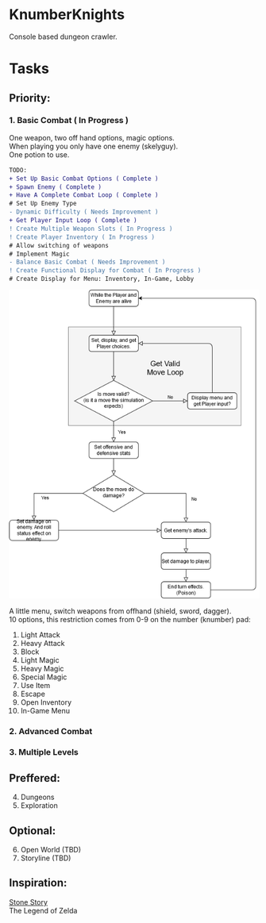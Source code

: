 # KnumberKnights
Console based dungeon crawler.


# Tasks
## Priority:
### 1. Basic Combat ( In Progress )
One weapon, two off hand options, magic options.  
When playing you only have one enemy (skelyguy).  
One potion to use. 

```diff
TODO:
+ Set Up Basic Combat Options ( Complete )
+ Spawn Enemy ( Complete )
+ Have A Complete Combat Loop ( Complete )
# Set Up Enemy Type
- Dynamic Difficulty ( Needs Improvement )
+ Get Player Input Loop ( Complete )
! Create Multiple Weapon Slots ( In Progress )
! Create Player Inventory ( In Progress )
# Allow switching of weapons
# Implement Magic
- Balance Basic Combat ( Needs Improvement )
! Create Functional Display for Combat ( In Progress )
# Create Display for Menu: Inventory, In-Game, Lobby
```

![Basic Combat Logic Loop](doc/KK_CombatLoop.png)

A little menu, switch weapons from offhand (shield, sword, dagger).  
10 options, this restriction comes from 0-9 on the number (knumber) pad:
  1. Light Attack
  2. Heavy Attack
  3. Block
  4. Light Magic
  5. Heavy Magic
  6. Special Magic
  7. Use Item
  8. Escape
  9. Open Inventory
  0. In-Game Menu

### 2. Advanced Combat
### 3. Multiple Levels
## Preffered:
4. Dungeons
5. Exploration
## Optional:
6. Open World (TBD)
7. Storyline (TBD)

## Inspiration:
[Stone Story](https://store.steampowered.com/app/603390/Stone_Story_RPG/)  
The Legend of Zelda
